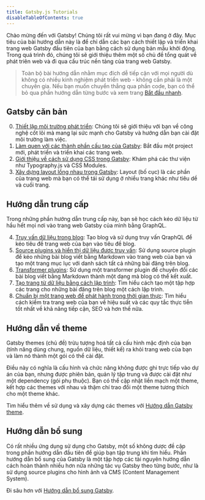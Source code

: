 ```yaml
---
title: Gatsby.js Tutorials
disableTableOfContents: true
---
```


Chào mừng đến với Gatsby! Chúng tôi rất vui mừng vì bạn đang ở đây. Mục tiêu của bài hướng dẫn này là để chỉ dẫn các bạn cách thiết lập và triển khai trang web Gatsby đầu tiên của bạn bằng cách sử dụng bản mẫu khởi động. Trong quá trình đó, chúng tôi sẽ giới thiệu thêm một số chủ đề tổng quát về phát triên web và đi qua cấu trúc nền tảng của trang web Gatsby.

> Toàn bộ bài hướng dẫn nhằm mục đích dễ tiếp cận với mọi người dù không có nhiều kinh nghiệm phát triển web - không cần phải là một chuyên gia. Nếu bạn muốn chuyển thẳng qua phần code, bạn có thể bỏ qua phần hướng dẫn từng bước và xem trang [Bắt đầu nhanh](/docs/quick-start/).

## Gatsby căn bản

0. [Thiết lập môi trường phát triển](/tutorial/part-zero/): Chúng tôi sẽ giới thiệu với bạn về công nghệ cốt lõi mà mang lại sức mạnh cho Gatsby và hướng dẫn bạn cài đặt môi trường làm việc.
1. [Làm quen với các thành phần cấu tạo của Gatsby](/tutorial/part-one/): Bắt đầu một project mới, phát triển và triển khai các trang web.
1. [Giới thiệu về cách sử dụng CSS trong Gatsby](/tutorial/part-two/): Khám phá các thư viện như Typography.js và CSS Modules.
1. [Xây dựng layout lồng nhau trong Gatsby](/tutorial/part-three/): Layout (bố cục) là các phần của trang web mà bạn có thể tái sử dụng ở nhiều trang khác như tiêu dề và cuối trang.

## Hướng dẫn trung cấp

Trong những phần hướng dẫn trung cấp này, bạn sẽ học cách kéo dữ liệu từ hầu hết mọi nơi vào trang web Gatsby của mình bằng GraphQL.

4.  [Truy vấn dữ liệu trong blog](/tutorial/part-four/): Tạo blog và sử dụng truy vấn QraphQL để kéo tiêu đề trang web của bạn vào tiêu đề blog.
5.  [Source plugins và hiển thị dữ liệu đươc truy vấn](/tutorial/part-five/): Sử dụng source plugin để kéo những bài blog viết bằng Markdown vào trang web của bạn và tạo một trang mục lục với danh sách tất cả những bài đăng trên blog.
6.  [Transformer plugins](/tutorial/part-six/): Sử dụng một transformer plugin để chuyển đổi các bài blog viết bằng Markdown thành một dạng mà blog có thể kết xuất.
7.  [Tạo trang từ dữ liệu bằng cách lập trình](/tutorial/part-seven/): Tìm hiểu cách tạo một tập hợp các trang cho những bài đăng trên blog một cách lập trình.
8.  [Chuẩn bị một trang web để phát hành trong thời gian thực](/tutorial/part-eight/): Tìm hiểu cách kiểm tra trang web của bạn về hiệu suất và các quy tắc thực tiễn tốt nhất về khả năng tiếp cận, SEO và hơn thế nữa.

## Hướng dẫn về theme

Gatsby themes (chủ đề) trừu tượng hoá tất cả cấu hình mặc định của bạn (tính năng dùng chung, nguồn dữ liệu, thiết kế) ra khỏi trang web của bạn và làm nó thành một gói có thể cài đặt.

Điều này có nghĩa là cấu hình và chức năng không được ghi trực tiếp vào dự án của bạn, nhưng được phiên bản, quản lý tập trung và được cài đặt như một dependency (gói phụ thuộc). Bạn có thể cập nhật liền mạch một theme, kết hợp các themes với nhau và thậm chí trao đổi một theme tương thích cho một theme khác.

Tìm hiểu thêm về sử dụng và xây dựng các themes với [Hướng dẫn Gatsby theme](/tutorial/theme-tutorials/).

## Hướng dẫn bổ sung

Có rất nhiều ứng dụng sử dụng cho Gatsby, một số không dược đề cập trong phần hướng dẫn đầu tiên để giúp bạn tập trung khi tìm hiểu. Phần hướng dẫn bổ sung của Gatsby là một tập hợp các tài nguyên hướng dẫn cách hoàn thành nhiều hơn nữa những tác vụ Gatsby theo từng bước, như là sử dụng source plugins cho hình ảnh và CMS (Content Management System).

Đi sâu hơn với [Hướng dẫn bổ sung Gatsby](/tutorial/additional-tutorials/).

